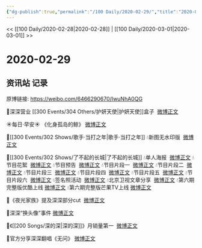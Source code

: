 ```yaml
---
{"dg-publish":true,"permalink":"/100 Daily/2020-02-29/","title":"2020-02-29","created":"2023-04-03T12:26:36.430+08:00","updated":"2023-04-03T12:27:19.224+08:00"}
---
```



<< [[100 Daily/2020-02-28\|2020-02-28]] | [[100 Daily/2020-03-01\|2020-03-01]] >>

# 2020-02-29

## 资讯站 记录

原博链接: https://weibo.com/6466290670/IwuNhA0QG

🌠深深营业 [[300 Events/304 Others/护妍天使\|护妍天使]]盒子  [微博正文](https://m.weibo.cn/6466290670/4477345031628451)

☀每日·早安☀ 《化身孤岛的鲸》 [微博正文](https://m.weibo.cn/6466290670/4477221404467611)

🌠[[300 Events/302 Shows/歌手·当打之年\|歌手·当打之年]]
💧新图无水印版  [微博正文](https://m.weibo.cn/6466290670/4477337863318626)

🌠[[300 Events/302 Shows/了不起的长城\|了不起的长城]]
💧单人海报  [微博正文](https://m.weibo.cn/6466290670/4477250738975408)
💧节目花絮  [微博正文](https://m.weibo.cn/6466290670/4477276756638440)
💧节目预告  [微博正文](https://m.weibo.cn/6466290670/4477384763955462)
💧节目片段一  [微博正文](https://m.weibo.cn/6466290670/4477410647409148)
💧节目片段二  [微博正文](https://m.weibo.cn/6466290670/4477411653823068)
💧节目片段三  [微博正文](https://m.weibo.cn/6466290670/4477411733251605)
💧节目片段四  [微博正文](https://m.weibo.cn/6466290670/4477417697227005)
💧节目片段五  [微博正文](https://m.weibo.cn/6466290670/4477420121636358)
💧节目片段六  [微博正文](https://m.weibo.cn/6466290670/4477427046908886)
💧签名照活动  [微博正文](https://m.weibo.cn/6466290670/4477427571215412)
💧北京卫视文章分享  [微博正文](https://m.weibo.cn/6466290670/4477303482050119)
💧第六期完整版优酷上线 [微博正文](https://m.weibo.cn/6466290670/4477443995666366)
💧第六期完整版芒果TV上线 [微博正文](https://m.weibo.cn/6466290670/4477450535245887)

🌠《夜光家族》提及深深部分cut  [微博正文](https://m.weibo.cn/6466290670/4477282183312621)

🌠深深“换头像”事件 [微博正文](https://m.weibo.cn/6466290670/4477366154122807)

🌠《[[200 Songs/深的深\|深的深]]》月销量第一  [微博正文](https://m.weibo.cn/6466290670/4477391684842229)

🌠官方分享深深翻唱《无问》 [微博正文](https://m.weibo.cn/6466290670/4477447510806899)
